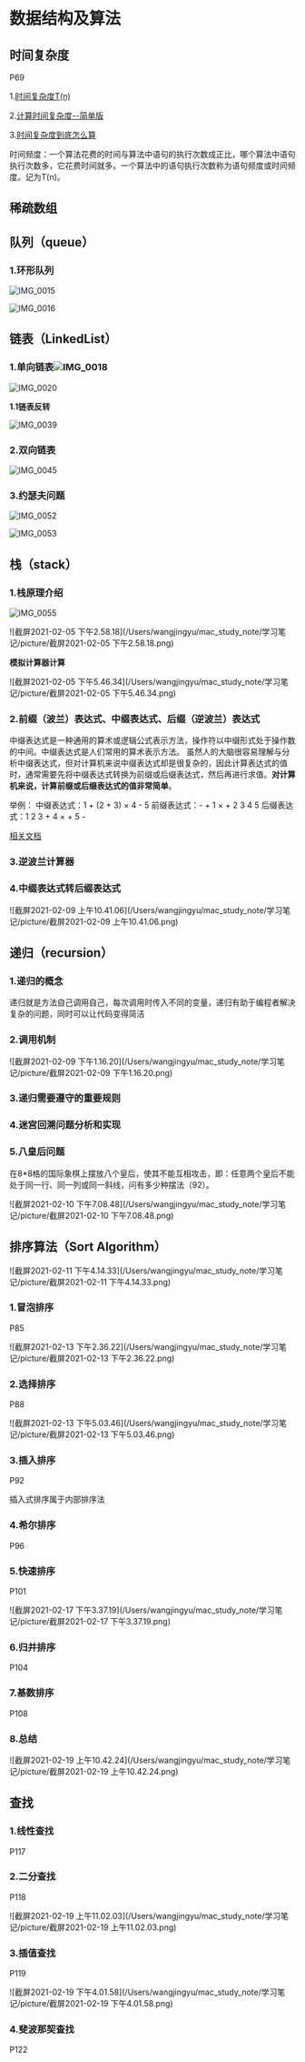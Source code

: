 # 数据结构及算法

## 时间复杂度

P69

1.[时间复杂度T(n)](https://blog.csdn.net/u012060443/article/details/70850536)

2.[计算时间复杂度--简单版](https://blog.csdn.net/szlg510027010/article/details/82426240)

3.[时间复杂度到底怎么算](https://www.cnblogs.com/lazyegg/p/12572421.html)

时间频度：一个算法花费的时间与算法中语句的执行次数成正比，哪个算法中语句执行次数多，它花费时间就多。一个算法中的语句执行次数称为语句频度或时间频度。记为T(n)。



## 稀疏数组





## 队列（queue）

### 1.环形队列

![IMG_0015](/Users/wangjingyu/mac_study_note/学习笔记/picture/IMG_0015.PNG)

![IMG_0016](/Users/wangjingyu/mac_study_note/学习笔记/picture/IMG_0016.PNG)





## 链表（LinkedList）

### 1.单向链表![IMG_0018](/Users/wangjingyu/mac_study_note/学习笔记/picture/IMG_0018.PNG)

![IMG_0020](/Users/wangjingyu/mac_study_note/学习笔记/picture/IMG_0020.PNG)



**1.1链表反转**

![IMG_0039](/Users/wangjingyu/mac_study_note/学习笔记/picture/IMG_0039.PNG)



### 2.双向链表

![IMG_0045](/Users/wangjingyu/mac_study_note/学习笔记/picture/IMG_0045.PNG)



### 3.约瑟夫问题

![IMG_0052](/Users/wangjingyu/mac_study_note/学习笔记/picture/IMG_0052.PNG)

![IMG_0053](/Users/wangjingyu/mac_study_note/学习笔记/picture/IMG_0053.PNG)



## 栈（stack）

### 1.栈原理介绍

![IMG_0055](/Users/wangjingyu/mac_study_note/学习笔记/picture/IMG_0055.PNG)

![截屏2021-02-05 下午2.58.18](/Users/wangjingyu/mac_study_note/学习笔记/picture/截屏2021-02-05 下午2.58.18.png)



**模拟计算器计算**

![截屏2021-02-05 下午5.46.34](/Users/wangjingyu/mac_study_note/学习笔记/picture/截屏2021-02-05 下午5.46.34.png)



### 2.前缀（波兰）表达式、中缀表达式、后缀（逆波兰）表达式

中缀表达式是一种通用的算术或逻辑公式表示方法，操作符以中缀形式处于操作数的中间。中缀表达式是人们常用的算术表示方法。
虽然人的大脑很容易理解与分析中缀表达式，但对计算机来说中缀表达式却是很复杂的，因此计算表达式的值时，通常需要先将中缀表达式转换为前缀或后缀表达式，然后再进行求值。**对计算机来说，计算前缀或后缀表达式的值非常简单**。

举例：
中缀表达式：1 + (2 + 3) × 4 - 5
前缀表达式：- + 1 × + 2 3 4 5
后缀表达式：1 2 3 + 4 × + 5 -

[相关文档](https://www.cnblogs.com/zzliu/p/10801113.html)



### 3.逆波兰计算器



### 4.中缀表达式转后缀表达式

![截屏2021-02-09 上午10.41.06](/Users/wangjingyu/mac_study_note/学习笔记/picture/截屏2021-02-09 上午10.41.06.png)



## 递归（recursion）

### 1.递归的概念

​	递归就是方法自己调用自己，每次调用时传入不同的变量，递归有助于编程者解决复杂的问题，同时可以让代码变得简洁



### 2.调用机制

![截屏2021-02-09 下午1.16.20](/Users/wangjingyu/mac_study_note/学习笔记/picture/截屏2021-02-09 下午1.16.20.png)



### 3.递归需要遵守的重要规则



###  4.迷宫回溯问题分析和实现



### 5.八皇后问题

在8*8格的国际象棋上摆放八个皇后，使其不能互相攻击，即：任意两个皇后不能处于同一行、同一列或同一斜线，问有多少种摆法（92）。

![截屏2021-02-10 下午7.08.48](/Users/wangjingyu/mac_study_note/学习笔记/picture/截屏2021-02-10 下午7.08.48.png)



## 排序算法（Sort Algorithm）

![截屏2021-02-11 下午4.14.33](/Users/wangjingyu/mac_study_note/学习笔记/picture/截屏2021-02-11 下午4.14.33.png)



### 1.冒泡排序

P85

![截屏2021-02-13 下午2.36.22](/Users/wangjingyu/mac_study_note/学习笔记/picture/截屏2021-02-13 下午2.36.22.png)



### 2.选择排序

P88

![截屏2021-02-13 下午5.03.46](/Users/wangjingyu/mac_study_note/学习笔记/picture/截屏2021-02-13 下午5.03.46.png)



### 3.插入排序

P92

插入式排序属于内部排序法



### 4.希尔排序

P96



### 5.快速排序

P101

![截屏2021-02-17 下午3.37.19](/Users/wangjingyu/mac_study_note/学习笔记/picture/截屏2021-02-17 下午3.37.19.png)



### 6.归并排序

P104



### 7.基数排序

P108



### 8.总结

![截屏2021-02-19 上午10.42.24](/Users/wangjingyu/mac_study_note/学习笔记/picture/截屏2021-02-19 上午10.42.24.png)



## 查找

### 1.线性查找

P117



### 2.二分查找

P118

![截屏2021-02-19 上午11.02.03](/Users/wangjingyu/mac_study_note/学习笔记/picture/截屏2021-02-19 上午11.02.03.png)



### 3.插值查找

P119

![截屏2021-02-19 下午4.01.58](/Users/wangjingyu/mac_study_note/学习笔记/picture/截屏2021-02-19 下午4.01.58.png)



### 4.斐波那契查找

P122
